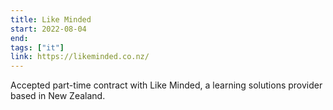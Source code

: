 ```yaml
---
title: Like Minded
start: 2022-08-04
end: 
tags: ["it"]
link: https://likeminded.co.nz/
---
```

Accepted part-time contract with Like Minded, a learning solutions provider based in New Zealand.
